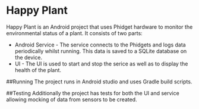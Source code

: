 # Happy Plant
Happy Plant is an Android project that uses Phidget hardware to monitor the environmental status of a plant.
It consists of two parts:

* Android Service - The service connects to the Phidgets and logs data periodically whilst running. This data is saved to a SQLite database on the device.
* UI - The UI is used to start and stop the serice as well as to display the health of the plant.

##Running
The project runs in Android studio and uses Gradle build scripts.

##Testing
Additionally the project has tests for both the UI and service allowing mocking of data from sensors to be created.
